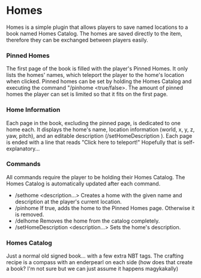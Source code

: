 # Homes

Homes is a simple plugin that allows players to save named locations to a book named Homes Catalog.
The homes are saved directly to the item, therefore they can be exchanged between players easily.

### Pinned Homes
The first page of the book is filled with the player's Pinned Homes. It only lists the homes' names, which teleport the player to the home's location when clicked. Pinned homes can be set by holding the Homes Catalog and executing the command "/pinhome <name> <true/false>. The amount of pinned homes the player can set is limited so that it fits on the first page.
  
### Home Information
Each page in the book, excluding the pinned page, is dedicated to one home each. It displays the home's name, location information (world, x, y, z, yaw, pitch), and an editable description (/setHomeDescription <home> <new description>). Each page is ended with
  a line that reads "Click here to teleport!" Hopefully that is self-explanatory...
  
### Commands

All commands require the player to be holding their Homes Catalog. The Homes Catalog is automatically updated after each command.

- /sethome <name> <description...> Creates a home with the given name and description at the player's current location.
- /pinhome <name> <true or false> If true, adds the home to the Pinned Homes page. Otherwise it is removed.
- /delhome <name> Removes the home from the catalog completely.
- /setHomeDescription <name> <description...> Sets the home's description.  
  
### Homes Catalog
Just a normal old signed book... with a few extra NBT tags. The crafting recipe is a compass with an enderpearl on each side (how does that create a book? I'm not sure but we can just assume it happens magykakally)
